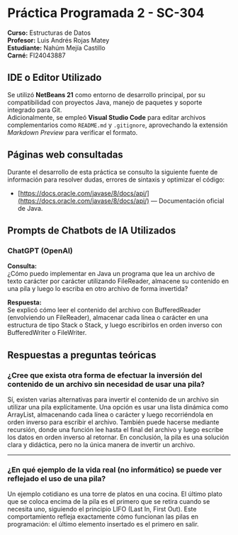 # Práctica Programada 2 - SC-304  
**Curso:** Estructuras de Datos  
**Profesor:** Luis Andrés Rojas Matey  
**Estudiante:** Nahúm Mejía Castillo  
**Carné:** FI24043887  


##  IDE o Editor Utilizado
Se utilizó **NetBeans 21** como entorno de desarrollo principal, por su compatibilidad con proyectos Java, manejo de paquetes y soporte integrado para Git.  
Adicionalmente, se empleó **Visual Studio Code** para editar archivos complementarios como `README.md` y `.gitignore`, aprovechando la extensión *Markdown Preview* para verificar el formato.



##  Páginas web consultadas
Durante el desarrollo de esta práctica se consulto la siguiente fuente de información para resolver dudas, errores de sintaxis y optimizar el código:

- [https://docs.oracle.com/javase/8/docs/api/](https://docs.oracle.com/javase/8/docs/api/) — Documentación oficial de Java.  



##  Prompts de Chatbots de IA Utilizados

### ChatGPT (OpenAI)
**Consulta:**  
¿Cómo puedo implementar en Java un programa que lea un archivo de texto carácter por carácter utilizando FileReader, almacene su contenido en una pila y luego lo escriba en otro archivo de forma invertida?

**Respuesta:**  
Se explicó cómo leer el contenido del archivo con BufferedReader (envolviendo un FileReader), almacenar cada línea o carácter en una estructura de tipo Stack<String> o Stack<Character>, y luego escribirlos en orden inverso con BufferedWriter o FileWriter.

## Respuestas a preguntas teóricas

### ¿Cree que exista otra forma de efectuar la inversión del contenido de un archivo sin necesidad de usar una pila?
Sí, existen varias alternativas para invertir el contenido de un archivo sin utilizar una pila explícitamente. Una opción es usar una lista dinámica como ArrayList, almacenando cada línea o carácter y luego recorriéndola en orden inverso para escribir el archivo. También puede hacerse mediante recursión, donde una función lee hasta el final del archivo y luego escribe los datos en orden inverso al retornar.
En conclusión, la pila es una solución clara y didáctica, pero no la única manera de invertir un archivo.

---

### ¿En qué ejemplo de la vida real (no informático) se puede ver reflejado el uso de una pila?
Un ejemplo cotidiano es una torre de platos en una cocina. El último plato que se coloca encima de la pila es el primero que se retira cuando se necesita uno, siguiendo el principio LIFO (Last In, First Out). Este comportamiento refleja exactamente cómo funcionan las pilas en programación: el último elemento insertado es el primero en salir.

